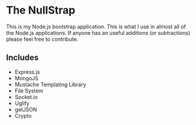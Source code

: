 The NullStrap
=============

This is my Node.js bootstrap application. This is what I use in almost all of the Node.js applications. If anyone has an useful additions (or subtractions) please feel free to contribute.

<h2>Includes</h2>
<ul>
<li>Express.js</li>
<li>MongoJS</li>
<li>Mustache Templating Library</li>
<li>File System</li>
<li>Socket.io</li>
<li>Uglify</li>
<li>getJSON</li>
<li>Crypto</li>
</ul>